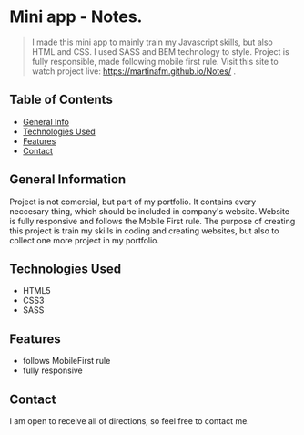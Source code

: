 # Mini app - Notes.
> I made this mini app to mainly train my Javascript skills, but also HTML and CSS. I used SASS and BEM technology to style. Project is fully responsible, made following mobile first rule.
> Visit this site to watch project live: https://martinafm.github.io/Notes/ .


## Table of Contents
* [General Info](#general-information)
* [Technologies Used](#technologies-used)
* [Features](#features)
* [Contact](#contact)



## General Information
Project is not comercial, but part of my portfolio. It contains every neccesary thing, which should be included in company's website. Website is fully responsive and follows the Mobile First rule. The purpose of creating this project is train my skills in coding and creating websites, but also to collect one more project in my portfolio.


## Technologies Used
- HTML5
- CSS3
- SASS


## Features
- follows MobileFirst rule
- fully responsive


## Contact
I am open to receive all of directions, so feel free to contact me.
